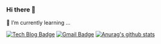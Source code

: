 ### Hi there 👋
🌱 I’m currently learning ...

[![Tech Blog Badge](http://img.shields.io/badge/-Tech%20blog-black?style=flat-square&logo=github&link=https://asulater.github.io/)](https://asulater.github.io/)
[![Gmail Badge](https://img.shields.io/badge/Gmail-d14836?style=flat-square&logo=Gmail&logoColor=white&link=mailto:asulater@gmail.com)](mailto:asulater@gmail.com)
[![Anurag's github stats](https://github-readme-stats.vercel.app/api?username=asulater)](https://github.com/anuraghazra/github-readme-stats)
	
<!-- [![Linkedin Badge](https://img.shields.io/badge/-LinkedIn-blue?style=flat-square&logo=Linkedin&logoColor=white&link=https://www.linkedin.com/in/seong-yun-byeon-8183a8113/)](https://www.linkedin.com/in/seong-yun-byeon-8183a8113/)
[![Youtube Badge](https://img.shields.io/badge/Youtube-ff0000?style=flat-square&logo=youtube&link=https://www.youtube.com/c/)](https://www.youtube.com/c/)
https://img.shields.io/badge/instgram-ff69b4?style=flat-square&logo=instagram&link=https://asulater.github.io/)](https://asulater.github.io/)
--!>

<!--
**asulater/asulater** is a ✨ _special_ ✨ repository because its `README.md` (this file) appears on your GitHub profile.

Here are some ideas to get you started:

- 🔭 I’m currently working on ...
- 🌱 I’m currently learning ...
- 👯 I’m looking to collaborate on ...
- 🤔 I’m looking for help with ...
- 💬 Ask me about ...
- 📫 How to reach me: ...
- 😄 Pronouns: ...
- ⚡ Fun fact: ...
-->

